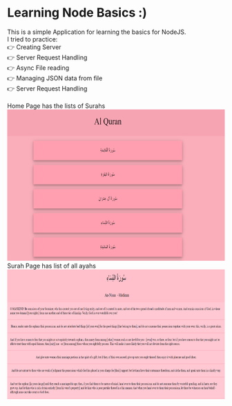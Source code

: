 # Learning Node Basics :)

This is a simple Application for learning the basics for NodeJS.
<br />
I tried to practice:
<br />
👉 Creating Server <br />
👉  Server Request Handling <br />
👉  Async File reading <br />
👉  Managing JSON data from file <br />
👉  Server Request Handling <br />
<br />
Home Page has the lists of Surahs <br />
<img src= "./img/Homepage.PNG" width = 700px height = 350px>
<br />
Surah Page has list of all ayahs <br />
<img src= "./img/SurahPage.PNG" width = 700px height = 300px>
